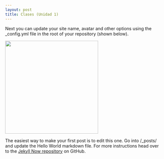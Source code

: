 ```yaml
---
layout: post
title: Clases (Unidad 1)
---
```


Next you can update your site name, avatar and other options using the _config.yml file in the root of your repository (shown below).

<a aling="center"><img src="https://otroblogsobretics.files.wordpress.com/2011/03/modelo-de-cascada.png" width="300" height="300"></a>

The easiest way to make your first post is to edit this one. Go into /_posts/ and update the Hello World markdown file. For more instructions head over to the [Jekyll Now repository](https://github.com/barryclark/jekyll-now) on GitHub.
